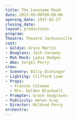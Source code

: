 ```yaml
---
title: The Lonesome Road
date: 2023-09-08T00:00:00
opening_date: 1937-02-27
closing_date:
layout: productions
program:
Theatre: Theatre Jacksonville
cast:
- Goldie: Grace Martin
- Douglass: Jack Caraway
- Muh Mack: Lydia Hodges
- Abe: Vergil Perry
crew:
- Scenery: Billy Dishinger
- Lighting: Cliffard Lowe
- Props:
  - Frances Coleman
  - Mrs. Holden Blackwell
- Prompter: Grace Seagraves
- Publicity: Helen Gray
- Director: Mildred Perry
orchestra:
---
```


